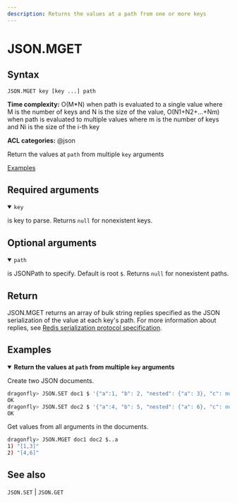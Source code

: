 ```yaml
---
description: Returns the values at a path from one or more keys
---
```


# JSON.MGET

## Syntax

    JSON.MGET key [key ...] path

**Time complexity:** O(M*N) when path is evaluated to a single value where M is the number of keys and N is the size of the value, O(N1+N2+...+Nm) when path is evaluated to multiple values where m is the number of keys and Ni is the size of the i-th key

**ACL categories:** @json

Return the values at `path` from multiple `key` arguments

[Examples](#examples)

## Required arguments

<details open><summary><code>key</code></summary> 

is key to parse. Returns `null` for nonexistent keys.
</details>

## Optional arguments

<details open><summary><code>path</code></summary> 

is JSONPath to specify. Default is root `$`. Returns `null` for nonexistent paths.

</details>

## Return

JSON.MGET returns an array of bulk string replies specified as the JSON serialization of the value at each key's path.
For more information about replies, see [Redis serialization protocol specification](https://redis.io/docs/reference/protocol-spec).

## Examples

<details open>
<summary><b>Return the values at <code>path</code> from multiple <code>key</code> arguments</b></summary>

Create two JSON documents.

``` bash
dragonfly> JSON.SET doc1 $ '{"a":1, "b": 2, "nested": {"a": 3}, "c": null}'
OK
dragonfly> JSON.SET doc2 $ '{"a":4, "b": 5, "nested": {"a": 6}, "c": null}'
OK
```

Get values from all arguments in the documents.

``` bash
dragonfly> JSON.MGET doc1 doc2 $..a
1) "[1,3]"
2) "[4,6]"
```
</details>

## See also

`JSON.SET` | `JSON.GET` 
